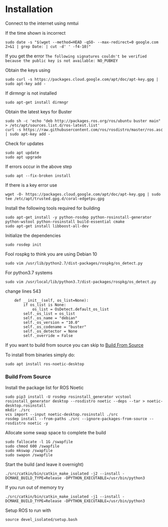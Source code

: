 # Installation

Connect to the internet using nmtui

If the time shown is incorrect
```
sudo date -s "$(wget --method=HEAD -qSO- --max-redirect=0 google.com 2>&1 | grep Date: | cut -d' ' -f4-10)"
```

If you get the error `The following signatures couldn't be verified because the public key is not available: NO_PUBKEY`

Obtain the keys using
```
sudo curl -s https://packages.cloud.google.com/apt/doc/apt-key.gpg | sudo apt-key add -
```
If dirmngr is not installed
```
sudo apt-get install dirmngr
```

Obtain the latest keys for Buster
```
sudo sh -c 'echo "deb http://packages.ros.org/ros/ubuntu buster main" > /etc/apt/sources.list.d/ros-latest.list'
curl -s https://raw.githubusercontent.com/ros/rosdistro/master/ros.asc | sudo apt-key add -
```
Check for updates
```
sudo apt update
sudo apt upgrade
```

If errors occur in the above step
```
sudo apt --fix-broken install
```

If there is a key error use
```
wget -O- https://packages.cloud.google.com/apt/doc/apt-key.gpg | sudo tee /etc/apt/trusted.gpg.d/coral-edgetpu.gpg
```

Install the following tools required for building
```
sudo apt-get install -y python-rosdep python-rosinstall-generator python-wstool python-rosinstall build-essential cmake
sudo apt-get install libboost-all-dev
```

Initialize the dependencies
```
sudo rosdep init
```
Fool rospkg to think you are using Debian 10
```
sudo vim /usr/lib/python2.7/dist-packages/rospkg/os_detect.py
```

For python3.7 systems
```
sudo vim /usr/local/lib/python3.7/dist-packages/rospkg/os_detect.py
```

change lines 543

```
    def __init__(self, os_list=None):
        if os_list is None:
            os_list = OsDetect.default_os_list
        self._os_list = os_list
        self._os_name = "debian"
        self._os_version = "10.0"
        self._os_codename = "buster"
        self._os_detector = None
        self._override = False
```
If you want to build from source you can skip to [Build From Source](#build-from-source)

To install from binaries simply do:
```
sudo apt install ros-noetic-desktop
```

### Build From Source
Install the package list for ROS Noetic

```
sudo pip3 install -U rosdep rosinstall_generator vcstool
rosinstall_generator desktop --rosdistro noetic --deps --tar > noetic-desktop.rosinstall
mkdir ./src
vcs import --input noetic-desktop.rosinstall ./src
rosdep install --from-paths ./src --ignore-packages-from-source --rosdistro noetic -y
```

Allocate some swap space to complete the build
```
sudo fallocate -l 1G /swapfile
sudo chmod 600 /swapfile
sudo mkswap /swapfile
sudo swapon /swapfile
```

Start the build (and leave it overnight)

```
./src/catkin/bin/catkin_make_isolated -j2 --install -DCMAKE_BUILD_TYPE=Release -DPYTHON_EXECUTABLE=/usr/bin/python3
```

If you run out of memory try

```
./src/catkin/bin/catkin_make_isolated -j1 --install -DCMAKE_BUILD_TYPE=Release -DPYTHON_EXECUTABLE=/usr/bin/python3
```

Setup ROS to run with 

```
source devel_isolated/setup.bash
```
